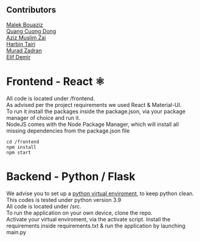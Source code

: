 ## Contributors
[Malek Bouaziz](https://github.com/malekbou)<br>
[Quang Cuong Dong](https://github.com/qd006)<br>
[Aziz Muslim Zai](https://github.com/aziz-zai)<br>
[Harbin Tairi](https://github.com/harbin-tairi)<br>
[Murad Zadran](https://github.com/Zadranm)<br>
[Elif Demir](https://github.com/ed032)<br>

# Frontend - React ⚛️
All code is located under /frontend. <br>
As advised per the project requirements we used React & Material-UI.<br>
To run it install the packages inside the package.json, via your package manager of choice and run it.<br>
NodeJS comes with the Node Package Manager, which will install all missing dependencies from the package.json file<br>

```
cd /frontend 
npm install 
npm start
```
# Backend - Python / Flask
We advise you to set up a [python virtual enviroment](https://docs.python.org/3.7/tutorial/venv.html), to keep python clean. <br>
This codes is tested under python version 3.9 <br>
All code is located under /src. <br>
To run the application on your own device, clone the repo. <br>
Activate your virtual enviroment, via the activate script.
Install the requirements inside requirements.txt & run the application by launching main.py <br>
